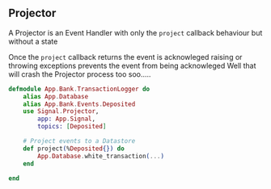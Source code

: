 ## Projector

A Projector is an Event Handler with only the `project` callback behaviour 
but without a state 

Once the `project` callback returns the event is acknowleged
raising or throwing exceptions prevents the event from being acknowleged
Well that will crash the Projector process too soo.....

```elixir
defmodule App.Bank.TransactionLogger do
    alias App.Database
    alias App.Bank.Events.Deposited
    use Signal.Projector,
        app: App.Signal,
        topics: [Deposited]

    # Project events to a Datastore
    def project(%Deposited{}) do
        App.Database.white_transaction(...)    
    end

end
```

